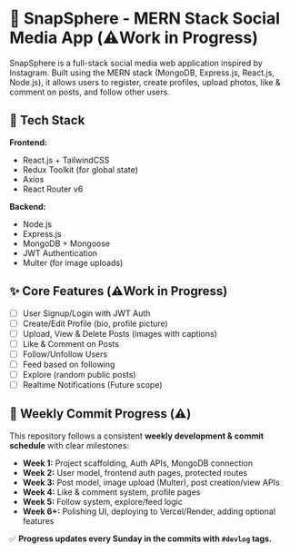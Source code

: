 # 🚀 SnapSphere - MERN Stack Social Media App (⚠️Work in Progress)

SnapSphere is a full-stack social media web application inspired by Instagram. Built using the MERN stack (MongoDB, Express.js, React.js, Node.js), it allows users to register, create profiles, upload photos, like & comment on posts, and follow other users.

## 📌 Tech Stack

**Frontend:**  
- React.js + TailwindCSS  
- Redux Toolkit (for global state)  
- Axios  
- React Router v6  

**Backend:**  
- Node.js  
- Express.js  
- MongoDB + Mongoose  
- JWT Authentication  
- Multer (for image uploads)  

## ✨ Core Features (⚠️Work in Progress)

- [ ] User Signup/Login with JWT Auth  
- [ ] Create/Edit Profile (bio, profile picture)  
- [ ] Upload, View & Delete Posts (images with captions)  
- [ ] Like & Comment on Posts  
- [ ] Follow/Unfollow Users  
- [ ] Feed based on following  
- [ ] Explore (random public posts)  
- [ ] Realtime Notifications (Future scope)  

## 📅 Weekly Commit Progress (⚠️)

This repository follows a consistent **weekly development & commit schedule** with clear milestones:

- **Week 1:** Project scaffolding, Auth APIs, MongoDB connection  
- **Week 2:** User model, frontend auth pages, protected routes  
- **Week 3:** Post model, image upload (Multer), post creation/view APIs  
- **Week 4:** Like & comment system, profile pages  
- **Week 5:** Follow system, explore/feed logic  
- **Week 6+:** Polishing UI, deploying to Vercel/Render, adding optional features

✅ **Progress updates every Sunday in the commits with `#devlog` tags.**


